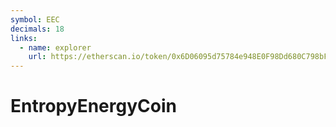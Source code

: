 ```yaml
---
symbol: EEC
decimals: 18
links:
  - name: explorer
    url: https://etherscan.io/token/0x6D06095d75784e948E0F98Dd680C798bFf1aaBAf
---
```


# EntropyEnergyCoin
